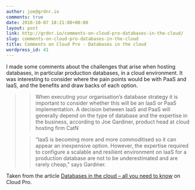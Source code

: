```yaml
---
author: joe@grdnr.io
comments: true
date: 2016-10-07 18:21:08+00:00
layout: post
link: http://grdnr.io/comments-on-cloud-pro-databases-in-the-cloud/
slug: comments-on-cloud-pro-databases-in-the-cloud
title: Comments on Cloud Pro - Databases in the cloud
wordpress_id: 41
---
```


I made some comments about the challenges that arise when hosting databases, in particular production databases, in a cloud environment. It was interesting to consider where the pain points would be with PaaS and IaaS, and the benefits and draw backs of each option.




<blockquote>
  
> 
> When executing your organisation’s database strategy it is important to consider whether this will be an IaaS or PaaS implementation. A decision between IaaS and PaaS will generally depend on the type of database and the expertise in the business, according to Joe Gardiner, product head at cloud hosting firm CatN
> 
> 
  
  
> 
> “IaaS is becoming more and more commoditised so it can appear an inexpensive option. However, the expertise required to configure a scalable and resilient environment on IaaS for a production database are not to be underestimated and are rarely cheap,” says Gardiner.
> 
> 
</blockquote>





Taken from the article [Databases in the cloud – all you need to know](http://www.cloudpro.co.uk/saas/3401/databases-in-the-cloud-all-you-need-to-know) on Cloud Pro.
